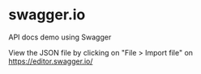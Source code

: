 # swagger.io
API docs demo using Swagger

View the JSON file by clicking on "File > Import file" on https://editor.swagger.io/
